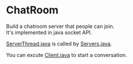 # ChatRoom
Build a chatroom server that people can join.  
It's implemented in java socket API.  

[ServerThread.java](https://github.com/LaZoark/ChatRoom/blob/master/src/ServerThread.java) is called by
[Servers.java](https://github.com/LaZoark/ChatRoom/blob/master/src/Servers.java).

You can excute [Client.java](https://github.com/LaZoark/ChatRoom/blob/master/src/Client.java) to start a conversation.  

